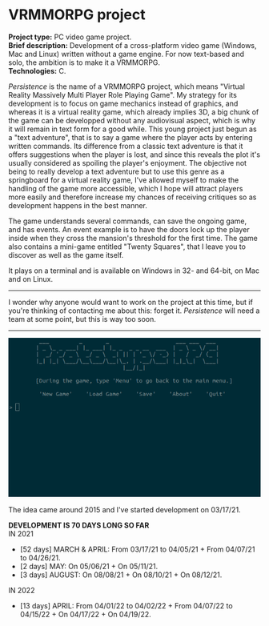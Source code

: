 # VRMMORPG project

**Project type:** PC video game project.  
**Brief description:** Development of a cross-platform video game (Windows, Mac and Linux) written without a game engine. For now text-based and solo, the ambition is to make it a VRMMORPG.  
**Technologies:** C.  

*Persistence* is the name of a VRMMORPG project, which means "Virtual Reality Massively Multi Player Role Playing Game". My strategy for its development is to focus on game mechanics instead of graphics, and whereas it is a virtual reality game, which already implies 3D, a big chunk of the game can be developped without any audiovisual aspect, which is why it will remain in text form for a good while. This young project just begun as a "text adventure", that is to say a game where the player acts by entering written commands. Its difference from a classic text adventure is that it offers suggestions when the player is lost, and since this reveals the plot it's usually considered as spoiling the player's enjoyment. The objective not being to really develop a text adventure but to use this genre as a springboard for a virtual reality game, I've allowed myself to make the handling of the game more accessible, which I hope will attract players more easily and therefore increase my chances of receiving critiques so as development happens in the best manner.  

The game understands several commands, can save the ongoing game, and has events. An event example is to have the doors lock up the player inside when they cross the mansion's threshold for the first time. The game also contains a mini-game entitled "Twenty Squares", that I leave you to discover as well as the game itself.  

It plays on a terminal and is available on Windows in 32- and 64-bit, on Mac and on Linux.  

---

I wonder why anyone would want to work on the project at this time, but if you're thinking of contacting me about this: forget it. *Persistence* will need a team at some point, but this is way too soon.

---

![](./ingame_screenshot.png)

The idea came around 2015 and I've started development on 03/17/21.

**DEVELOPMENT IS 70 DAYS LONG SO FAR**  
IN 2021
- [52 days] MARCH & APRIL: From 03/17/21 to 04/05/21 + From 04/07/21 to 04/26/21.
- [2 days] MAY: On 05/06/21 + On 05/11/21.
- [3 days] AUGUST: On 08/08/21 + On 08/10/21 + On 08/12/21.

IN 2022
- [13 days] APRIL: From 04/01/22 to 04/02/22 + From 04/07/22 to 04/15/22 + On 04/17/22 + On 04/19/22.

